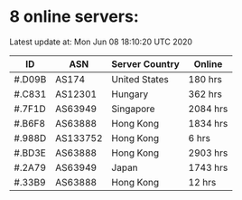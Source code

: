# 8 online servers:

Latest update at: Mon Jun 08 18:10:20 UTC 2020

| ID | ASN | Server Country | Online |
| -- | --- | -------------- | ------ |
| #.D09B | AS174 | United States | 180 hrs |
| #.C831 | AS12301 | Hungary | 362 hrs |
| #.7F1D | AS63949 | Singapore | 2084 hrs |
| #.B6F8 | AS63888 | Hong Kong | 1834 hrs |
| #.988D | AS133752 | Hong Kong | 6 hrs |
| #.BD3E | AS63888 | Hong Kong | 2903 hrs |
| #.2A79 | AS63949 | Japan | 1743 hrs |
| #.33B9 | AS63888 | Hong Kong | 12 hrs |

